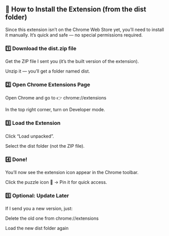 ## 🧩 How to Install the Extension (from the dist folder)

Since this extension isn’t on the Chrome Web Store yet, you’ll need to install it manually.
It’s quick and safe — no special permissions required.

### 1️⃣ Download the dist.zip file

Get the ZIP file I sent you (it’s the built version of the extension).

Unzip it — you’ll get a folder named dist.

### 2️⃣ Open Chrome Extensions Page

Open Chrome and go to
👉 chrome://extensions

In the top right corner, turn on Developer mode.

### 3️⃣ Load the Extension

Click “Load unpacked”.

Select the dist folder (not the ZIP file).

### 4️⃣ Done!

You’ll now see the extension icon appear in the Chrome toolbar.

Click the puzzle icon 🧩 → Pin it for quick access.

### 5️⃣ Optional: Update Later

If I send you a new version, just:

Delete the old one from chrome://extensions

Load the new dist folder again
